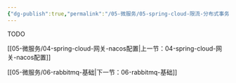 ```yaml
---
{"dg-publish":true,"permalink":"/05-微服务/05-spring-cloud-限流-分布式事务/","dgPassFrontmatter":true}
---
```




TODO


[[05-微服务/04-spring-cloud-网关-nacos配置\|上一节：04-spring-cloud-网关-nacos配置]]

[[05-微服务/06-rabbitmq-基础\|下一节：06-rabbitmq-基础]]